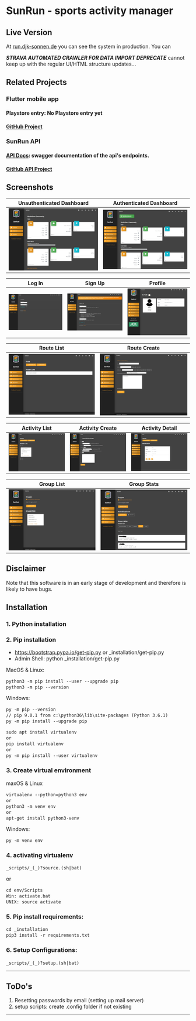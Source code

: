 
# SunRun - sports activity manager

## Live Version

At [run.djk-sonnen.de](https://run.djk-sonnen.de/) you can see the system in production.
You can 

***STRAVA AUTOMATED CRAWLER FOR DATA IMPORT DEPRECATE***
cannot keep up with the regular UI/HTML structure updates...

## Related Projects
### Flutter mobile app
#### Playstore entry: No Playstore entry yet
#### [GitHub Project](https://github.com/nerotyc/SunRun-app)

### SunRun API
#### [API Docs](http://api-docs.run.djk-sonnen.de/api/v1/ui/): swagger documentation of the api's endpoints.
#### [GitHub API Project](https://github.com/Nerotyc/SunRun-api)



## Screenshots

|  Unauthenticated Dashboard  |  Authenticated Dashboard  |
| :---------------------------------------------------------------: | :------------------------------------------------------: |
| ![Topic listing](.github/screenshots/dashboard_unauth.jpg) | ![Topic](.github/screenshots/dashboard_auth.jpg)


|  Log In  |  Sign Up  |  Profile  |
| :-------------------------: | :-------------------------: | :-------------------------: |
| ![Topic listing](.github/screenshots/login.jpg) | ![Topic](.github/screenshots/registration.jpg) | ![Topic](.github/screenshots/profile.jpg)

|  Route List  | Route Create  |
| :----------------------: | :-----------------------: |
| ![Topic listing](.github/screenshots/routes.jpg) | ![Topic listing](.github/screenshots/route_create.jpg)

|  Activity List | Activity Create | Activity Detail  |
| :--------------------: | :--------------------: | :--------------------: |
 | ![Topic](.github/screenshots/activity_list.jpg) | ![Topic](.github/screenshots/activity_create.jpg) | ![Topic](.github/screenshots/activity_detail.jpg)

|  Group List  | Group Stats  |
| :----------------------: | :-----------------------: |
| ![Topic listing](.github/screenshots/groups.jpg) | ![Topic listing](.github/screenshots/group_stats.jpg)

## Disclaimer
Note that this software is in an early stage of development and therefore is likely to have bugs.

## Installation
### 1. Python installation

### 2. Pip installation
- https://bootstrap.pypa.io/get-pip.py or _installation/get-pip.py
- Admin Shell: python _installation/get-pip.py

MacOS & Linux:
```
python3 -m pip install --user --upgrade pip
python3 -m pip --version
```

Windows:
```
py -m pip --version
// pip 9.0.1 from c:\python36\lib\site-packages (Python 3.6.1)
py -m pip install --upgrade pip
```

```
sudo apt install virtualenv
or
pip install virtualenv
or
py -m pip install --user virtualenv
```

### 3. Create virtual environment
maxOS & Linux
```
virtualenv --python=python3 env
or
python3 -m venv env
or 
apt-get install python3-venv
```

Windows:
```
py -m venv env
```

### 4. activating virtualenv
```
_scripts/_(_)?source.(sh|bat)
```
or
```
cd env/Scripts
Win: activate.bat
UNIX: source activate
```

### 5. Pip install requirements:
```
cd _installation
pip3 install -r requirements.txt
```

### 6. Setup Configurations:
```
_scripts/_(_)?setup.(sh|bat)
```

---
## ToDo's
1. Resetting passwords by email (setting up mail server)
2. setup scripts: create .config folder if not existing

---
